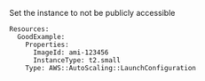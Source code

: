 
Set the instance to not be publicly accessible

```yaml---
Resources:
  GoodExample:
    Properties:
      ImageId: ami-123456
      InstanceType: t2.small
    Type: AWS::AutoScaling::LaunchConfiguration

```



